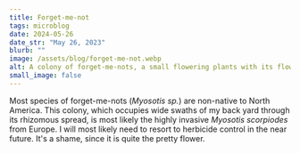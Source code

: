 ```yaml
---
title: Forget-me-not
tags: microblog
date: 2024-05-26
date_str: "May 26, 2023"
blurb: ""
image: /assets/blog/forget-me-not.webp
alt: A colony of forget-me-nots, a small flowering plants with its flowers characterized by five light-blue petals and a yellow pistils. 
small_image: false
---
```


Most species of forget-me-nots (_Myosotis sp._) are non-native to North America. This colony, which occupies wide swaths of my back yard through its rhizomous spread, is most likely the highly invasive _Myosotis scorpiodes_ from Europe. I will most likely need to resort to herbicide control in the near future. It's a shame, since it is quite the pretty flower. 